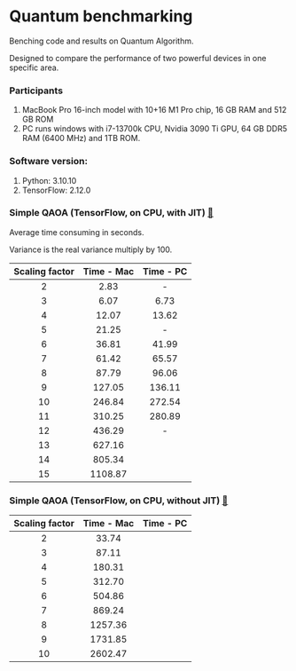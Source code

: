 # Quantum benchmarking
Benching code and results on Quantum Algorithm.

Designed to compare the performance of two powerful devices in one specific area.

### Participants

1. MacBook Pro 16-inch model with 10+16 M1 Pro chip, 16 GB RAM and 512 GB ROM
2. PC runs windows with i7-13700k CPU, Nvidia 3090 Ti GPU, 64 GB DDR5 RAM (6400 MHz) and 1TB ROM.

### Software version:

1. Python: 3.10.10
2. TensorFlow: 2.12.0

### Simple QAOA (TensorFlow, on CPU, with JIT) [🔗](./code/simple_QAOA.ipynb)

Average time consuming in seconds.

Variance is the real variance multiply by 100.

| Scaling factor | Time - Mac | Time - PC |
| :------------: | :--------: | :-------: |
|       2        |    2.83    |     -     |
|       3        |    6.07    |   6.73    |
|       4        |   12.07    |   13.62   |
|       5        |   21.25    |     -     |
|       6        |   36.81    |   41.99   |
|       7        |   61.42    |   65.57   |
|       8        |   87.79    |   96.06   |
|       9        |   127.05   |  136.11   |
|       10       |   246.84   |  272.54   |
|       11       |   310.25   |  280.89   |
|       12       |   436.29   |     -     |
|       13       |   627.16   |           |
|       14       |   805.34   |           |
|       15       |  1108.87   |           |

### Simple QAOA (TensorFlow, on CPU, without JIT) [🔗](./code/simple_QAOA.ipynb)

| Scaling factor | Time - Mac | Time - PC |
| :------------: | :--------: | :-------: |
|       2        |   33.74    |           |
|       3        |   87.11    |           |
|       4        |   180.31   |           |
|       5        |   312.70   |           |
|       6        |   504.86   |           |
|       7        |   869.24   |           |
|       8        |  1257.36   |           |
|       9        |  1731.85   |           |
|       10       |  2602.47   |           |
